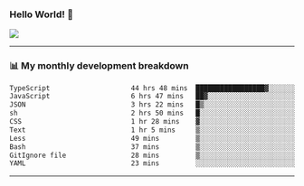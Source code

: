 ### Hello World! 👋

<a>
  <img align="center" src="https://github-readme-stats.vercel.app/api?username=megatunger&count_private=true&include_all_commits=true&bg_color=30,56CCF2,2F80ED&title_color=fff&text_color=fff" />
</a>

------
### 📊 My monthly development breakdown

<!--START_SECTION:waka-->

```txt
TypeScript                    44 hrs 48 mins  █████████████████▓░░░░░░░   70.29 %
JavaScript                    6 hrs 47 mins   ██▓░░░░░░░░░░░░░░░░░░░░░░   10.65 %
JSON                          3 hrs 22 mins   █▒░░░░░░░░░░░░░░░░░░░░░░░   05.30 %
sh                            2 hrs 50 mins   █░░░░░░░░░░░░░░░░░░░░░░░░   04.46 %
CSS                           1 hr 28 mins    ▓░░░░░░░░░░░░░░░░░░░░░░░░   02.32 %
Text                          1 hr 5 mins     ▒░░░░░░░░░░░░░░░░░░░░░░░░   01.71 %
Less                          49 mins         ▒░░░░░░░░░░░░░░░░░░░░░░░░   01.29 %
Bash                          37 mins         ▒░░░░░░░░░░░░░░░░░░░░░░░░   00.99 %
GitIgnore file                28 mins         ▒░░░░░░░░░░░░░░░░░░░░░░░░   00.75 %
YAML                          23 mins         ░░░░░░░░░░░░░░░░░░░░░░░░░   00.61 %
```

<!--END_SECTION:waka-->

------
